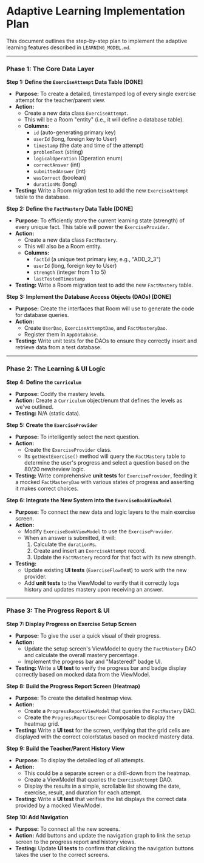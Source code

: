 # Adaptive Learning Implementation Plan

This document outlines the step-by-step plan to implement the adaptive learning features described in `LEARNING_MODEL.md`.

---

### Phase 1: The Core Data Layer

**Step 1: Define the `ExerciseAttempt` Data Table [DONE]**
*   **Purpose:** To create a detailed, timestamped log of every single exercise attempt for the teacher/parent view.
*   **Action:**
    *   Create a new data class `ExerciseAttempt`.
    *   This will be a Room "entity" (i.e., it will define a database table).
    *   **Columns:**
        *   `id` (auto-generating primary key)
        *   `userId` (long, foreign key to User)
        *   `timestamp` (the date and time of the attempt)
        *   `problemText` (string)
        *   `logicalOperation` (Operation enum)
        *   `correctAnswer` (int)
        *   `submittedAnswer` (int)
        *   `wasCorrect` (boolean)
        *   `durationMs` (long)
*   **Testing:** Write a Room migration test to add the new `ExerciseAttempt` table to the database.

**Step 2: Define the `FactMastery` Data Table [DONE]**
*   **Purpose:** To efficiently store the current learning state (strength) of every unique fact. This table will power the `ExerciseProvider`.
*   **Action:**
    *   Create a new data class `FactMastery`.
    *   This will also be a Room entity.
    *   **Columns:**
        *   `factId` (a unique text primary key, e.g., "ADD_2_3")
        *   `userId` (long, foreign key to User)
        *   `strength` (integer from 1 to 5)
        *   `lastTestedTimestamp`
*   **Testing:** Write a Room migration test to add the new `FactMastery` table.

**Step 3: Implement the Database Access Objects (DAOs) [DONE]**
*   **Purpose:** Create the interfaces that Room will use to generate the code for database queries.
*   **Action:**
    *   Create `UserDao`, `ExerciseAttemptDao`, and `FactMasteryDao`.
    *   Register them in `AppDatabase`.
*   **Testing:** Write unit tests for the DAOs to ensure they correctly insert and retrieve data from a test database.

---

### Phase 2: The Learning & UI Logic

**Step 4: Define the `Curriculum`**
*   **Purpose:** Codify the mastery levels.
*   **Action:** Create a `Curriculum` object/enum that defines the levels as we've outlined.
*   **Testing:** N/A (static data).

**Step 5: Create the `ExerciseProvider`**
*   **Purpose:** To intelligently select the next question.
*   **Action:**
    *   Create the `ExerciseProvider` class.
    *   Its `getNextExercise()` method will query the `FactMastery` table to determine the user's progress and select a question based on the 80/20 new/review logic.
*   **Testing:** Write comprehensive **unit tests** for `ExerciseProvider`, feeding it a mocked `FactMasteryDao` with various states of progress and asserting it makes correct choices.

**Step 6: Integrate the New System into the `ExerciseBookViewModel`**
*   **Purpose:** To connect the new data and logic layers to the main exercise screen.
*   **Action:**
    *   Modify `ExerciseBookViewModel` to use the `ExerciseProvider`.
    *   When an answer is submitted, it will:
        1.  Calculate the `durationMs`.
        2.  Create and insert an `ExerciseAttempt` record.
        3.  Update the `FactMastery` record for that fact with its new strength.
*   **Testing:**
    *   Update existing **UI tests** (`ExerciseFlowT`est) to work with the new provider.
    *   Add **unit tests** to the ViewModel to verify that it correctly logs history and updates mastery upon receiving an answer.

---

### Phase 3: The Progress Report & UI

**Step 7: Display Progress on Exercise Setup Screen**
*   **Purpose:** To give the user a quick visual of their progress.
*   **Action:**
    *   Update the setup screen's ViewModel to query the `FactMastery` DAO and calculate the overall mastery percentage.
    *   Implement the progress bar and "Mastered!" badge UI.
*   **Testing:** Write a **UI test** to verify the progress bar and badge display correctly based on mocked data from the ViewModel.

**Step 8: Build the Progress Report Screen (Heatmap)**
*   **Purpose:** To create the detailed heatmap view.
*   **Action:**
    *   Create a `ProgressReportViewModel` that queries the `FactMastery` DAO.
    *   Create the `ProgressReportScreen` Composable to display the heatmap grid.
*   **Testing:** Write a **UI test** for the screen, verifying that the grid cells are displayed with the correct color/status based on mocked mastery data.

**Step 9: Build the Teacher/Parent History View**
*   **Purpose:** To display the detailed log of all attempts.
*   **Action:**
    *   This could be a separate screen or a drill-down from the heatmap.
    *   Create a ViewModel that queries the `ExerciseAttempt` DAO.
    *   Display the results in a simple, scrollable list showing the date, exercise, result, and duration for each attempt.
*   **Testing:** Write a **UI test** that verifies the list displays the correct data provided by a mocked ViewModel.

**Step 10: Add Navigation**
*   **Purpose:** To connect all the new screens.
*   **Action:** Add buttons and update the navigation graph to link the setup screen to the progress report and history views.
*   **Testing:** Update **UI tests** to confirm that clicking the navigation buttons takes the user to the correct screens.
